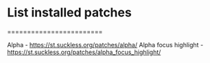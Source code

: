 # List installed patches
========================

Alpha - https://st.suckless.org/patches/alpha/
Alpha focus highlight - https://st.suckless.org/patches/alpha_focus_highlight/


